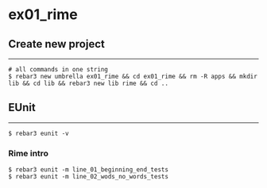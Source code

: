 ex01_rime
=====

## Create new project

----	
	
	# all commands in one string
	$ rebar3 new umbrella ex01_rime && cd ex01_rime && rm -R apps && mkdir lib && cd lib && rebar3 new lib rime && cd ..
	
## EUnit
-----
	$ rebar3 eunit -v
	
### Rime intro
	$ rebar3 eunit -m line_01_beginning_end_tests
	$ rebar3 eunit -m line_02_wods_no_words_tests
	